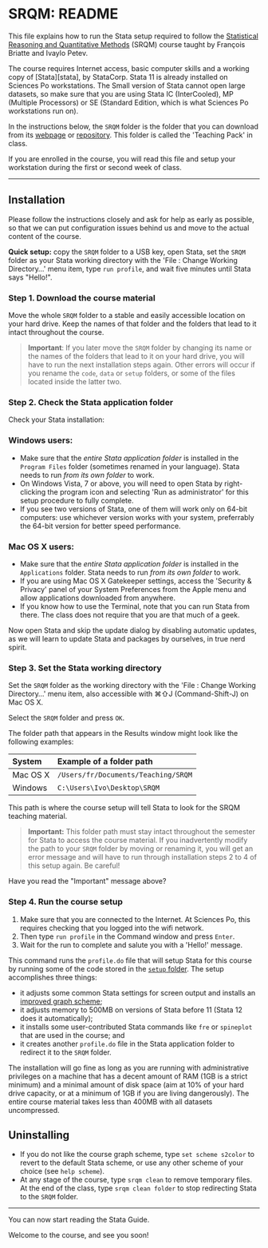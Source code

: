 # SRQM: README

This file explains how to run the Stata setup required to follow the [Statistical Reasoning and Quantitative Methods][srqm] (SRQM) course taught by François Briatte and Ivaylo Petev.

[srqm]: http://f.briatte.org/teaching/quanti/

The course requires Internet access, basic computer skills and a working copy of [Stata][stata], by StataCorp. Stata 11 is already installed on Sciences Po workstations. The Small version of Stata cannot open large datasets, so make sure that you are using Stata IC (InterCooled), MP (Multiple Processors) or SE (Standard Edition, which is what Sciences Po workstations run on).

[stat]: http://www.stata.com/

In the instructions below, the `SRQM` folder is the folder that you can download from its [webpage][srqm-page] or [repository][srqm-repo]. This folder is called the 'Teaching Pack' in class.

[srqm-page]: http://f.briatte.org/srqm/
[srqm-repo]: https://github.com/briatte/srqm

If you are enrolled in the course, you will read this file and setup your workstation during the first or second week of class.

* * *

## Installation

Please follow the instructions closely and ask for help as early as possible, so that we can put configuration issues behind us and move to the actual content of the course.

__Quick setup:__ copy the `SRQM` folder to a USB key, open Stata, set the `SRQM` folder as your Stata working directory with the 'File : Change Working Directory…' menu item, type `run profile`, and wait five minutes until Stata says "Hello!".

### Step 1. Download the course material

Move the whole `SRQM` folder to a stable and easily accessible location on your hard drive. Keep the names of that folder and the folders that lead to it intact throughout the course.

> __Important__: If you later move the `SRQM` folder by changing its name or the names of the folders that lead to it on your hard drive, you will have to run the next installation steps again. Other errors will occur if you rename the `code`, `data` or `setup` folders, or some of the files located inside the latter two.

### Step 2. Check the Stata application folder

Check your Stata installation:

### Windows users:

- Make sure that the *entire Stata application folder* is installed in the `Program Files` folder (sometimes renamed in your language). Stata needs to run _from its own folder_ to work.
- On Windows Vista, 7 or above, you will need to open Stata by right-clicking the program icon and selecting 'Run as administrator' for this setup procedure to fully complete.
- If you see two versions of Stata, one of them will work only on 64-bit computers: use whichever version works with your system, preferrably the 64-bit version for better speed performance.

### Mac OS X users:

- Make sure that the *entire Stata application folder* is installed in the `Applications` folder. Stata needs to run _from its own folder_ to work.
- If you are using Mac OS X Gatekeeper settings, access the 'Security & Privacy' panel of your System Preferences from the Apple menu and allow applications downloaded from anywhere.
- If you know how to use the Terminal, note that you can run Stata from there. The class does not require that you are that much of a geek.

Now open Stata and skip the update dialog by disabling automatic updates, as we will learn to update Stata and packages by ourselves, in true nerd spirit.

### Step 3. Set the Stata working directory

Set the `SRQM` folder as the working directory with the 'File : Change Working Directory…' menu item, also accessible with &#8984;&#8679;J (Command-Shift-J) on Mac OS X.

Select the `SRQM` folder and press `OK`.

The folder path that appears in the Results window might look like the following examples:

| System    | Example of a folder path            |
|:----------|:------------------------------------|
| Mac OS X  | `/Users/fr/Documents/Teaching/SRQM` |
| Windows   | `C:\Users\Ivo\Desktop\SRQM`         |

This path is where the course setup will tell Stata to look for the SRQM teaching material.

> __Important:__ This folder path must stay intact throughout the semester for Stata to access the course material. If you inadvertently modify the path to your `SRQM` folder by moving or renaming it, you will get an error message and will have to run through installation steps 2 to 4 of this setup again. Be careful!

Have you read the "Important" message above?

### Step 4. Run the course setup

1. Make sure that you are connected to the Internet. At Sciences Po, this requires checking that you logged into the wifi network. 
2. Then type `run profile` in the Command window and press `Enter`.
3. Wait for the run to complete and salute you with a 'Hello!' message.

This command runs the `profile.do` file that will setup Stata for this course by running some of the code stored in the [`setup` folder][setup]. The setup accomplishes three things:

- it adjusts some common Stata settings for screen output and installs an [improved graph scheme][burd];
- it adjusts memory to 500MB on versions of Stata before 11 (Stata 12 does it automatically);
- it installs some user-contributed Stata commands like `fre` or `spineplot` that are used in the course; and 
- it creates another `profile.do` file in the Stata application folder to redirect it to the `SRQM` folder.

[setup]: https://github.com/briatte/srqm/tree/master/setup
[burd]: https://github.com/briatte/burd

The installation will go fine as long as you are running with administrative privileges on a machine that has a decent amount of RAM (1GB is a strict minimum) and a minimal amount of disk space (aim at 10% of your hard drive capacity, or at a minimum of 1GB if you are living dangerously). The entire course material takes less than 400MB with all datasets uncompressed.

## Uninstalling

- If you do not like the course graph scheme, type `set scheme s2color` to revert to the default Stata scheme, or use any other scheme of your choice (see `help scheme`).
- At any stage of the course, type `srqm clean` to remove temporary files. At the end of the class, type `srqm clean folder` to stop redirecting Stata to the `SRQM` folder.

* * *

You can now start reading the Stata Guide.

Welcome to the course, and see you soon!
